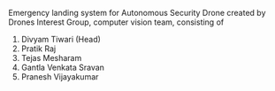 Emergency landing system for Autonomous Security Drone created by Drones Interest Group, computer vision team, consisting of  

1) Divyam Tiwari (Head)
2) Pratik Raj
3) Tejas Mesharam
4) Gantla Venkata Sravan
5) Pranesh Vijayakumar

